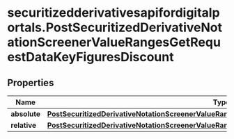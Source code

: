 # securitizedderivativesapifordigitalportals.PostSecuritizedDerivativeNotationScreenerValueRangesGetRequestDataKeyFiguresDiscount

## Properties

Name | Type | Description | Notes
------------ | ------------- | ------------- | -------------
**absolute** | [**PostSecuritizedDerivativeNotationScreenerValueRangesGetRequestDataKeyFiguresDiscountAbsolute**](PostSecuritizedDerivativeNotationScreenerValueRangesGetRequestDataKeyFiguresDiscountAbsolute.md) |  | [optional] 
**relative** | [**PostSecuritizedDerivativeNotationScreenerValueRangesGetRequestDataKeyFiguresDiscountRelative**](PostSecuritizedDerivativeNotationScreenerValueRangesGetRequestDataKeyFiguresDiscountRelative.md) |  | [optional] 


